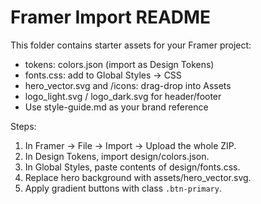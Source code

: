 
# Framer Import README

This folder contains starter assets for your Framer project:
- tokens: colors.json (import as Design Tokens)
- fonts.css: add to Global Styles → CSS
- hero_vector.svg and /icons: drag-drop into Assets
- logo_light.svg / logo_dark.svg for header/footer
- Use style-guide.md as your brand reference

Steps:
1) In Framer → File → Import → Upload the whole ZIP.
2) In Design Tokens, import design/colors.json.
3) In Global Styles, paste contents of design/fonts.css.
4) Replace hero background with assets/hero_vector.svg.
5) Apply gradient buttons with class `.btn-primary`.
